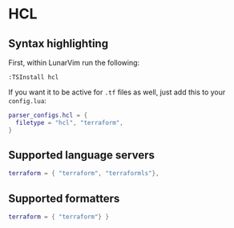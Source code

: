 # HCL

## Syntax highlighting


First, within LunarVim run the following:

```vim
:TSInstall hcl
```

If you want it to be active for `.tf` files as well, just add this to your `config.lua`:
```lua
parser_configs.hcl = {
  filetype = "hcl", "terraform",
}
```
## Supported language servers

```lua
terraform = { "terraform", "terraformls"},
```

## Supported formatters

```lua
terraform = { "terraform"} }
```
